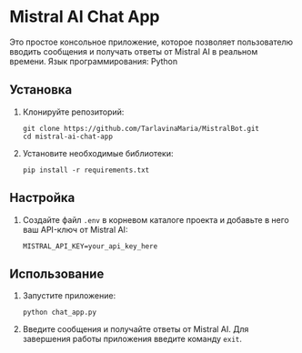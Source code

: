 # Mistral AI Chat App

Это простое консольное приложение, которое позволяет пользователю вводить сообщения и получать ответы от Mistral AI в реальном времени.
Язык программирования: Python

## Установка

1. Клонируйте репозиторий:
    ```
    git clone https://github.com/TarlavinaMaria/MistralBot.git
    cd mistral-ai-chat-app
    ```

2. Установите необходимые библиотеки:
    ```
    pip install -r requirements.txt
    ```

## Настройка

1. Создайте файл `.env` в корневом каталоге проекта и добавьте в него ваш API-ключ от Mistral AI:
    ```
    MISTRAL_API_KEY=your_api_key_here
    ```

## Использование

1. Запустите приложение:
    ```
    python chat_app.py
    ```

2. Введите сообщения и получайте ответы от Mistral AI. Для завершения работы приложения введите команду `exit`.
